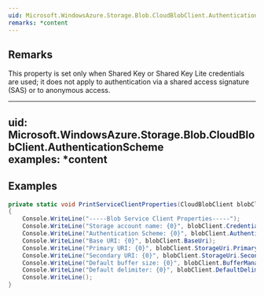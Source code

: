 ```yaml
---  
uid: Microsoft.WindowsAzure.Storage.Blob.CloudBlobClient.AuthenticationScheme  
remarks: *content  
---  
```

  
## Remarks  
 This property is set only when Shared Key or Shared Key Lite credentials are used; it does not apply to authentication via a shared access signature (SAS) or to anonymous access.  
  
---  
uid: Microsoft.WindowsAzure.Storage.Blob.CloudBlobClient.AuthenticationScheme  
examples: *content  
---  
  
## Examples  
  
```c#  
private static void PrintServiceClientProperties(CloudBlobClient blobClient)  
{  
    Console.WriteLine("-----Blob Service Client Properties-----");  
    Console.WriteLine("Storage account name: {0}", blobClient.Credentials.AccountName);  
    Console.WriteLine("Authentication Scheme: {0}", blobClient.AuthenticationScheme);  
    Console.WriteLine("Base URI: {0}", blobClient.BaseUri);  
    Console.WriteLine("Primary URI: {0}", blobClient.StorageUri.PrimaryUri);  
    Console.WriteLine("Secondary URI: {0}", blobClient.StorageUri.SecondaryUri);  
    Console.WriteLine("Default buffer size: {0}", blobClient.BufferManager.GetDefaultBufferSize());  
    Console.WriteLine("Default delimiter: {0}", blobClient.DefaultDelimiter);  
    Console.WriteLine();  
}  
```
